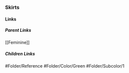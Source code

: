### Skirts
#### Links
##### Parent Links
[[Feminine]]
##### Children Links
#Folder/Reference
#Folder/Color/Green
#Folder/Subcolor/1
